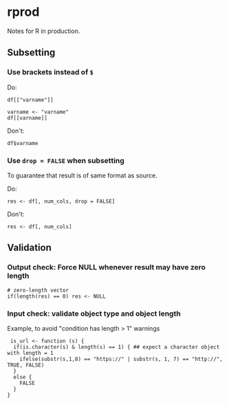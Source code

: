 # rprod

Notes for R in production.

## Subsetting

### Use brackets instead of `$`

Do:

    
    df[["varname"]]
    
    varname <- "varname"
    df[[varname]]

Don't:

    df$varname
    

### Use `drop = FALSE` when subsetting

To guarantee that result is of same format as source.

Do: 

    res <- df[, num_cols, drop = FALSE]
  
Don't: 

    res <- df[, num_cols]


## Validation

### Output check: Force NULL whenever result may have zero length

    # zero-length vector
    if(length(res) == 0) res <- NULL
    
 ### Input check: validate object type and object length
 
 Example, to avoid "condition has length > 1" warnings
 
     is_url <- function (s) {
      if(is.character(s) & length(s) == 1) { ## expect a character object with length = 1
        ifelse(substr(s,1,8) == "https://" | substr(s, 1, 7) == "http://", TRUE, FALSE)
      }
      else {
        FALSE
      }
    }
